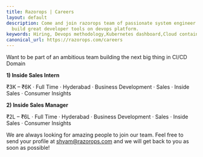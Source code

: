 ```yaml
---
title: Razorops | Careers
layout: default
description: Come and join razorops team of passionate system engineer to help us
  build great developer tools on devops platform.
keywords: Hiring, Devops methodology,Kubernetes dashboard,Cloud containers,Devops
canonical_url: https://razorops.com/careers
---
```


Want to be part of an ambitious team building the next big thing in CI/CD Domain




**1) Inside Sales Intern**

₹3K – ₹6K  · Full Time · Hyderabad · Business Development · Sales · Inside Sales · Consumer Insights    




**2) Inside Sales Manager**  


₹2L – ₹6L  · Full Time · Hyderabad · Business Development · Sales · Inside Sales · Consumer Insights        




We are always looking for amazing people to join our team. Feel free to send your profile at [shyam@razorops.com](mailto:shyam@razorops.com)  and we will get back to you as soon as possible!